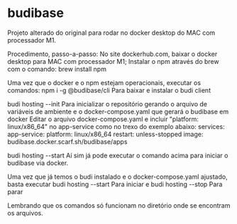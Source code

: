# budibase

Projeto alterado do original para rodar no docker desktop do MAC com processador M1.

Procedimento, passo-a-passo:
No site dockerhub.com, baixar o docker desktop para MAC com processador M1;
Instalar o npm através do brew com o comando: 
brew install npm

Uma vez que o docker e o npm estejam operacionais, executar os comandos: 
npm i -g @budibase/cli
 Para baixar e instalar o budi client
 
budi hosting --init
 Para inicializar o repositório gerando o arquivo de variáveis de ambiente e o docker-compose.yaml que gerará o budibase em docker
 Editar o arquivo docker-compose.yaml e incluir "platform: linux/x86_64" no app-service como no trexo do exemplo abaixo:
 services:
  app-service:
    platform: linux/x86_64
    restart: unless-stopped
    image: budibase.docker.scarf.sh/budibase/apps
    
budi hosting --start
 Aí sim já pode executar o comando acima para iniciar o budibase via docker.

 
Uma vez que já temos o budi instalado e o docker-compose.yaml ajustado, basta executar
budi hosting --start
 Para iniciar
 e 
budi hosting --stop
 Para parar

Lembrando que os comandos só funcionam no diretório onde se encontram os arquivos.
